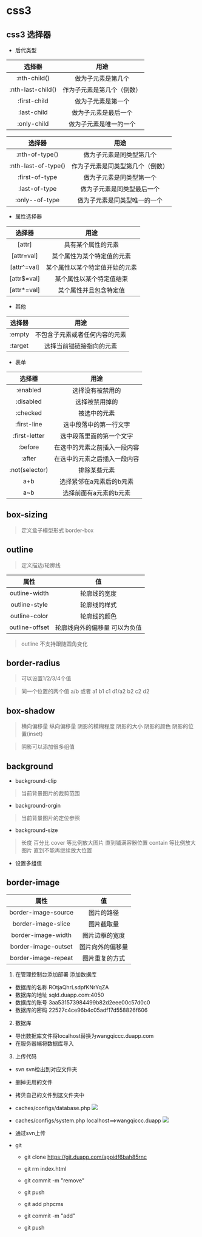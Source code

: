 # css3
## css3 选择器
* 后代类型

|选择器|用途|
|:----:|:----:|
|:nth-child()|做为子元素是第几个|
|:nth-last-child()|作为子元素是第几个（倒数）|
|:first-child|做为子元素是第一个|
|:last-child|做为子元素是最后一个|
|:only-child|做为子元素是唯一的一个|

|选择器|用途|
|:----:|:----:|
|:nth-of-type()|做为子元素是同类型第几个|
|:nth-last-of-type()|作为子元素是同类型第几个（倒数）|
|:first-of-type|做为子元素是同类型第一个|
|:last-of-type|做为子元素是同类型最后一个|
|:only--of-type|做为子元素是同类型唯一的一个|
* 属性选择器

|选择器|用途|
|:----:|:----:|
|[attr]|具有某个属性的元素|
|[attr=val]|某个属性为某个特定值的元素|
|[attr^=val]|某个属性以某个特定值开始的元素|
|[attr$=val]|某个属性以某个特定值结束|
|[attr*=val]|某个属性并且包含特定值|

* 其他

|选择器|用途|
|:----:|:----:|
|:empty|不包含子元素或者任何内容的元素|
|:target|选择当前锚链接指向的元素|

* 表单

|选择器|用途|
|:----:|:----:|
|:enabled|选择没有被禁用的|
|:disabled|选择被禁用掉的|
|:checked|被选中的元素|
|:first-line|选中段落中的第一行文字|
|:first-letter|选中段落里面的第一个文字|
|:before|在选中的元素之前插入一段内容|
|:after|在选中的元素之后插入一段内容|
|:not(selector)|排除某些元素|
|a+b|选择紧邻在a元素后的b元素|
|a~b|选择前面有a元素的b元素|
## box-sizing
> 定义盒子模型形式 border-box
## outline
> 定义描边/轮廓线

|属性|值|
|:----:|:----:|
|outline-width|轮廓线的宽度|
|outline-style|轮廓线的样式|
|outline-color|轮廓线的颜色|
|outline-offset|轮廓线向外的偏移量 可以为负值|
> outline 不支持跟随圆角变化

## border-radius
> 可以设置1/2/3/4个值

> 同一个位置的两个值 a/b 或者 a1 b1 c1 d1/a2 b2 c2 d2

## box-shadow
> 横向偏移量 纵向偏移量 阴影的模糊程度
 阴影的大小
 阴影的颜色
 阴影的位置(inset)

>阴影可以添加很多组值

## background
 * background-clip
 > 当前背景图片的裁剪范围
 * background-orgin
 > 当前背景图片的定位参照
 * background-size
 > 长度 百分比  cover 等比例放大图片 直到铺满容器位置
 contain 等比例放大图片 直到不能再继续放大位置
 * 设置多组值
## border-image
|属性|值|
|:----:|:----:|
|border-image-source|图片的路径|
|border-image-slice|图片截取量|
|border-image-width|图片边框的宽度|
|border-image-outset|图片向外的偏移量|
|border-image-repeat|图片重复的方式|


1. 在管理控制台添加部署 添加数据库
 * 数据库的名称 ROtjaQhrLsdpfKNrYqZA
 * 数据库的地址 sqld.duapp.com:4050
 * 数据库的账号 3aa531573984499b82d2eee00c57d0c0
 * 数据库的密码 22527c4ce96b4c05adf17d558826f606

2. 数据库
  * 导出数据库文件将localhost替换为wangqiccc.duapp.com
  * 在服务器端将数据库导入
3. 上传代码
  * svn svn检出到对应文件夹
  * 删掉无用的文件
  * 拷贝自己的文件到这文件夹中
  * caches/configs/database.php
  ![](http://localhost:63342/myproject/12.20/upload.jpg)
  * caches/configs/system.php localhost==>wangqiccc.duapp
 ![](http://localhost:63342/myproject/12.20/upload2.jpg)
  * 通过svn上传


  * git
    * git clone https://git.duapp.com/appidf6bah85rnc
    * git rm index.html
    * git commit -m "remove"
    * git push

    * git add phpcms
    * git commit -m "add"
    * git push